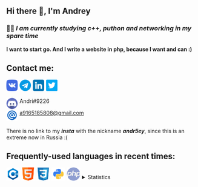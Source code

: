 ## Hi there 👋, I'm Andrey

### 👨‍💻 ___I am currently studying c++, puthon and networking in my spare time___
__I want to start go. And I write a website in php, because I want and can :)__

<!--<h3><a href="https://andreyerr.github.io/" target="_blank">More details about me: https://andreyerr.github.io/</a></h3>-->

## Contact me:

<a href="https://vk.com/rlo1999" target="_blank"><img align="left" alt="vk" width="30px" src="/img/vk.png" style="margin-right:5px;" /></a>
<a href="https://t.me/andrierr" target="_blank"><img align="left" alt="telegram" width="30px" src="/img/telegram.png" style="margin-right:5px;" /></a>
<a href="https://www.linkedin.com/in/andreyerr/" target="_blank"><img align="left" alt="in" width="30px" src="/img/in.png" style="margin-right:5px;" /></a>
<a href="https://twitter.com/AndreyErr" target="_blank"><img align="left" alt="twitter" width="30px" src="/img/twitter.png" style="margin-right:5px;" /></a>

<br />
<br />

<img align="left" alt="dis" width="30px" src="/img/dis.svg" style="margin-right:5px;" /> Andri#9226

<img align="left" alt="email" width="30px" src="/img/email.png" style="margin-right:5px;" /> a9165185808@gmail.com

<br />
There is no link to my <i><b>insta</b></i> with the nickname <i><b>andr5ey</b></i>, since this is an extreme now in Russia :( 
<br />

## Frequently-used languages in recent times:

<img align="left" alt="C++" width="35px" src="/img/c-logo.png" style="margin-right:5px;" />
<img align="left" alt="html" width="35px" src="/img/html.png" style="margin-right:5px;" />
<img align="left" alt="css" width="35px" src="/img/css-3.png" style="margin-right:5px;" />
<img align="left" alt="css" width="35px" src="/img/python.png" style="margin-right:5px;" />
<img align="left" alt="css" width="35px" src="/img/php.png" style="margin-right:5px;" />

<br />

<!--<h5><a href="https://andreyerr.github.io/" target="_blank">More details about me: https://andreyerr.github.io/</a></h5>-->

<details>
<summary>Statistics</summary>
    
<br />
    
[![Anurag's GitHub stats](https://github-readme-stats.vercel.app/api?username=AndreyErr&count_private=true&show_icons=true&theme=gruvbox&hide=stars,prs,issues,contribs)](https://github.com/anuraghazra/github-readme-stats)

[![Top Langs](https://github-readme-stats.vercel.app/api/top-langs/?username=Andreyerr&layout=compact&theme=gruvbox&&langs_count=10)](https://github.com/anuraghazra/github-readme-stats)
    
</details>
